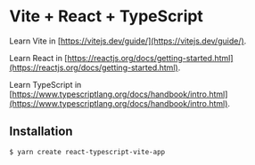 # Vite + React + TypeScript

Learn Vite in [https://vitejs.dev/guide/](https://vitejs.dev/guide/).

Learn React in [https://reactjs.org/docs/getting-started.html](https://reactjs.org/docs/getting-started.html).

Learn TypeScript in [https://www.typescriptlang.org/docs/handbook/intro.html](https://www.typescriptlang.org/docs/handbook/intro.html).

## Installation

```bash
$ yarn create react-typescript-vite-app
```
